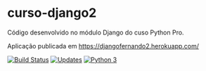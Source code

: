 # curso-django2
Código desenvolvido no módulo Django do cuso Python Pro.

Aplicação publicada em https://djangofernando2.herokuapp.com/

[![Build Status](https://www.travis-ci.com/luizfernandoliveira/curso-django2.svg?branch=main)](https://www.travis-ci.com/luizfernandoliveira/curso-django2)
[![Updates](https://pyup.io/repos/github/luizfernandoliveira/curso-django2/shield.svg)](https://pyup.io/repos/github/luizfernandoliveira/curso-django2/)
[![Python 3](https://pyup.io/repos/github/luizfernandoliveira/curso-django2/python-3-shield.svg)](https://pyup.io/repos/github/luizfernandoliveira/curso-django2/)